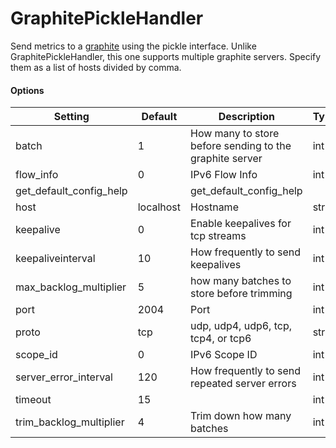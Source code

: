 <!--This file was generated from the python source
Please edit the source to make changes
-->
GraphitePickleHandler
====

Send metrics to a [graphite](http://graphite.wikidot.com/) using the pickle
interface. Unlike GraphitePickleHandler, this one supports multiple graphite
servers. Specify them as a list of hosts divided by comma.
#### Options

Setting | Default | Description | Type
--------|---------|-------------|-----
batch | 1 | How many to store before sending to the graphite server | int
flow_info | 0 | IPv6 Flow Info | int
get_default_config_help |  | get_default_config_help | 
host | localhost | Hostname | str
keepalive | 0 | Enable keepalives for tcp streams | int
keepaliveinterval | 10 | How frequently to send keepalives | int
max_backlog_multiplier | 5 | how many batches to store before trimming | int
port | 2004 | Port | int
proto | tcp | udp, udp4, udp6, tcp, tcp4, or tcp6 | str
scope_id | 0 | IPv6 Scope ID | int
server_error_interval | 120 | How frequently to send repeated server errors | int
timeout | 15 |  | int
trim_backlog_multiplier | 4 | Trim down how many batches | int
